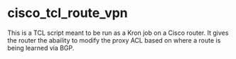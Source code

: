 # cisco_tcl_route_vpn
This is a TCL script meant to be run as a Kron job on a Cisco router. It gives the router the abaility to modify the proxy ACL based on where a route is being learned via BGP.
